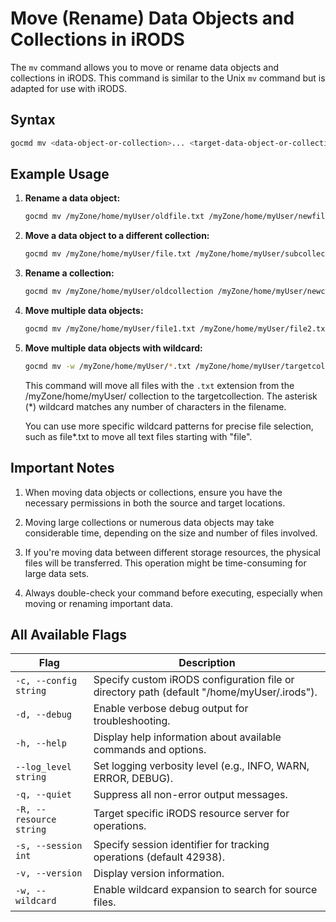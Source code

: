 # Move (Rename) Data Objects and Collections in iRODS

The `mv` command allows you to move or rename data objects and collections in iRODS. This command is similar to the Unix `mv` command but is adapted for use with iRODS.

## Syntax
```sh
gocmd mv <data-object-or-collection>... <target-data-object-or-collection> [flags]
```

## Example Usage

1. **Rename a data object:**
    ```sh
    gocmd mv /myZone/home/myUser/oldfile.txt /myZone/home/myUser/newfile.txt
    ```

2. **Move a data object to a different collection:**
    ```sh
    gocmd mv /myZone/home/myUser/file.txt /myZone/home/myUser/subcollection/
    ```

3. **Rename a collection:**
    ```sh
    gocmd mv /myZone/home/myUser/oldcollection /myZone/home/myUser/newcollection
    ```

4. **Move multiple data objects:**
    ```sh
    gocmd mv /myZone/home/myUser/file1.txt /myZone/home/myUser/file2.txt /myZone/home/myUser/targetcollection/
    ```

5. **Move multiple data objects with wildcard:**
    ```sh
    gocmd mv -w /myZone/home/myUser/*.txt /myZone/home/myUser/targetcollection/
    ```

    This command will move all files with the `.txt` extension from the /myZone/home/myUser/ collection to the targetcollection. The asterisk (*) wildcard matches any number of characters in the filename.

    You can use more specific wildcard patterns for precise file selection, such as file*.txt to move all text files starting with "file".

## Important Notes

1. When moving data objects or collections, ensure you have the necessary permissions in both the source and target locations.

2. Moving large collections or numerous data objects may take considerable time, depending on the size and number of files involved.

3. If you're moving data between different storage resources, the physical files will be transferred. This operation might be time-consuming for large data sets.

4. Always double-check your command before executing, especially when moving or renaming important data.

## All Available Flags

| Flag                                | Description                                                                 |
|-------------------------------------|-----------------------------------------------------------------------------|
| `-c, --config string`               | Specify custom iRODS configuration file or directory path (default "/home/myUser/.irods"). |
| `-d, --debug`                        | Enable verbose debug output for troubleshooting.                           |
| `-h, --help`                         | Display help information about available commands and options.             |
| `--log_level string`                 | Set logging verbosity level (e.g., INFO, WARN, ERROR, DEBUG).              |
| `-q, --quiet`                        | Suppress all non-error output messages.                                    |
| `-R, --resource string`              | Target specific iRODS resource server for operations.                     |
| `-s, --session int`                  | Specify session identifier for tracking operations (default 42938).        |
| `-v, --version`                      | Display version information.                                                |
| `-w, --wildcard`                     | Enable wildcard expansion to search for source files.                      |
